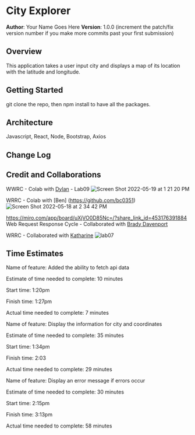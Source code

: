 # City Explorer


**Author**: Your Name Goes Here
**Version**: 1.0.0 (increment the patch/fix version number if you make more commits past your first submission)

## Overview
<!-- Provide a high level overview of what this application is and why you are building it, beyond the fact that it's an assignment for this class. (i.e. What's your problem domain?) -->
This application takes a user input city and displays a map of its location with the latitude and longitude.

## Getting Started
<!-- What are the steps that a user must take in order to build this app on their own machine and get it running? -->
git clone the repo, then npm install to have all the packages.

## Architecture
<!-- Provide a detailed description of the application design. What technologies (languages, libraries, etc) you're using, and any other relevant design information. -->
Javascript, React, Node, Bootstrap, Axios

## Change Log
<!-- Use this area to document the iterative changes made to your application as each feature is successfully implemented. Use time stamps. Here's an example:

01-01-2001 4:59pm - Application now has a fully-functional express server, with a GET route for the location resource. -->

## Credit and Collaborations
<!-- Give credit (and a link) to other people or resources that helped you build this application. -->
WWRC - Colab with [Dylan](https://github.com/GetUllrichorDieTrying) - Lab09
![Screen Shot 2022-05-19 at 1 21 20 PM](https://user-images.githubusercontent.com/55909913/169403646-dea74294-cc10-4ee2-8fab-a5945042677b.png)


WRRC - Colab with [Ben] (https://github.com/bc0351)
![Screen Shot 2022-05-18 at 2 34 42 PM](https://user-images.githubusercontent.com/55909913/169186329-7657fd73-821d-468b-8db9-4a593f298a79.png)


https://miro.com/app/board/uXjVO0D85Nc=/?share_link_id=453176391884
Web Request Response Cycle - Collaborated with [Brady Davenport](https://github.com/bradydavenport)

WRRC - Collaborated with [Katharine](https://github.com/kath-a-rine)
![lab07](https://user-images.githubusercontent.com/55909913/169139916-d6d89f55-eae8-4ff5-88ea-83c7a2cdabe2.png)


## Time Estimates

Name of feature: Added the ability to fetch api data

Estimate of time needed to complete: 10 minutes

Start time: 1:20pm

Finish time: 1:27pm

Actual time needed to complete: 7 minutes


Name of feature: Display the information for city and coordinates

Estimate of time needed to complete: 35 minutes

Start time: 1:34pm

Finish time: 2:03

Actual time needed to complete: 29 minutes


Name of feature: Display an error message if errors occur

Estimate of time needed to complete: 30 minutes

Start time: 2:15pm

Finish time: 3:13pm

Actual time needed to complete: 58 minutes
